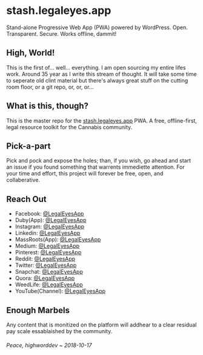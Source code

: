 # stash.legaleyes.app
Stand-alone Progressive Web App (PWA) powered by WordPress. Open. Transparent. Secure. Works offline, dammit!

## High, World!
This is the first of... well... everything. I am open sourcing my entire lifes work. Around 35 year as I write this stream of thought. It will take some time to seperate old clint material but there's always great stuff on the cutting room floor, or a git repo, or, or, or...

## What is this, though?
This is the master repo for the [stash.legaleyes.app](https://stash.legaleyes.app) PWA. A free, offline-first, legal resource toolkit for the Cannabis community.

## Pick-a-part
Pick and pock and expose the holes; than, if you wish, go ahead and start an issue if you found something that warrents immediette attention. For your time and effort, this project will forever be free, open, and collaberative.

## Reach Out 
- Facebook: [@LegalEyesApp](https://www.facebook.com/legaleyesapp/)
- Duby(App): [@LegalEyesApp](https://www.duby.co/)
- Instagram: [@LegalEyesApp](https://www.instagram.com/legaleyesapp/)
- Linkedin: [@LegalEyesApp](https://www.linkedin.com/company/legaleyesapp/)
- MassRoots(App): [@LegalEyesApp](https://app.massroots.com/user/legaleyesapp)
- Medium: [@LegalEyesApp](https://medium.com/@LegalEyesApp)
- Pinterest: [@LegalEyesApp](https://www.pinterest.com/legaleyesapp)
- Reddit: [@LegalEyesApp](https://www.reddit.com/user/legaleyesapp/)
- Twitter: [@LegalEyesApp](https://www.twitter.com/legaleyesapp/)
- Snapchat: [@LegalEyesApp](https://www.snapchat.com)
- Quora: [@LegalEyesApp](https://www.quora.com/profile/LegalEyesApp)
- WeedLife: [@LegalEyesApp](https://www.weedlife.com/legaleyesapp)
- YouTube(Channel): [@LegalEyesApp](http://www.youtube.com/channel/UCeUhxD01SqQs5sPaWAXLL5w)

## Enough Marbels
Any content that is monitized on the platform will addhear to a clear residual pay scale essablaished by the community.

###### Peace, highworddev ~ 2018-10-17
